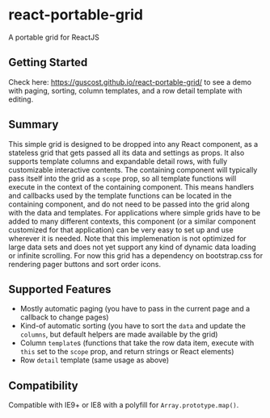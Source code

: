 # react-portable-grid
A portable grid for ReactJS

## Getting Started
Check here: https://guscost.github.io/react-portable-grid/ to see a demo with paging, sorting, column templates, and a row detail template with editing.

## Summary
This simple grid is designed to be dropped into any React component, as a stateless grid that gets passed all its data and settings as props. It also supports template columns and expandable detail rows, with fully customizable interactive contents. The containing component will typically pass itself into the grid as a `scope` prop, so all template functions will execute in the context of the containing component. This means handlers and callbacks used by the template functions can be located in the containing component, and do not need to be passed into the grid along with the data and templates. For applications where simple grids have to be added to many different contexts, this component (or a similar component customized for that application) can be very easy to set up and use wherever it is needed. Note that this implemenation is not optimized for large data sets and does not yet support any kind of dynamic data loading or infinite scrolling. For now this grid has a dependency on bootstrap.css for rendering pager buttons and sort order icons.

## Supported Features

- Mostly automatic paging (you have to pass in the current page and a callback to change pages)
- Kind-of automatic sorting (you have to sort the `data` and update the `columns`, but default helpers are made available by the grid)
- Column `template`s (functions that take the row data item, execute with `this` set to the `scope` prop, and return strings or React elements)
- Row `detail` template (same usage as above)

## Compatibility
Compatible with IE9+ or IE8 with a polyfill for `Array.prototype.map()`.